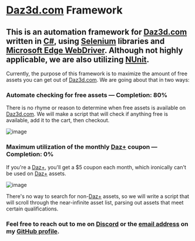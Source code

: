 # [Daz3d.com](https://www.daz3d.com/) Framework
## This is an automation framework for [Daz3d.com](https://www.daz3d.com/) written in [C#](https://en.wikipedia.org/wiki/C_Sharp_(programming_language)), using [Selenium](https://www.selenium.dev/) libraries and [Microsoft Edge WebDriver](https://developer.microsoft.com/en-us/microsoft-edge/tools/webdriver/). Although not highly applicable, we are also utilizing [NUnit](https://nunit.org/).

Currently, the purpose of this framework is to maximize the amount of free assets you can get out of [Daz3d.com](https://www.daz3d.com/). We are going about that in two ways:

### Automate checking for free assets — Completion: 80%

There is no rhyme or reason to determine when free assets is available on [Daz3d.com](https://www.daz3d.com/). We will make a script that will check if anything free is available, add it to the cart, then checkout.

![image](https://user-images.githubusercontent.com/87336074/217617376-d1121feb-e0cc-40fc-9411-c2824e40d416.png)

### Maximum utilization of the monthly [Daz+](https://www.daz3d.com/daz-plus) coupon — Completion: 0%

If you're a [Daz+](https://www.daz3d.com/daz-plus), you'll get a $5 coupon each month, which ironically can't be used on [Daz+](https://www.daz3d.com/daz-plus) assets.

![image](https://user-images.githubusercontent.com/87336074/217616951-e0534e89-9623-4c55-912c-725b82e16b02.png)

There's no way to search for non-[Daz+](https://www.daz3d.com/daz-plus) assets, so we will write a script that will scroll through the near-infinite asset list, parsing out assets that meet certain qualifications.

### Feel free to reach out to me on [Discord](https://discord.gg/NxVbvrttgc) or the [email address](mailto:Laserwolve@Gmail.com) on my [GitHub profile](https://github.com/Laserwolve).
